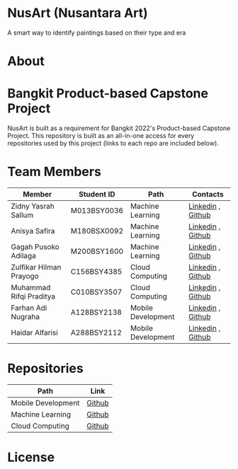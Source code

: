 # NusArt (Nusantara Art)

A smart way to identify paintings based on their type and era

# About


# Bangkit Product-based Capstone Project
NusArt is built as a requirement for Bangkit 2022's Product-based Capstone Project. This repository is built as an all-in-one access for every repositories used by this project (links to each repo are included below).

# Team Members
Member  | Student ID | Path  | Contacts
------------- | ------------- | ------------- | -------------
Zidny Yasrah Sallum  | M013BSY0036 | Machine Learning | [Linkedin](https://www.linkedin.com/in/zidnyyasrah/) , [Github](https://github.com/haidaralfarisi)
Anisya Safira  |  M180BSX0092 | Machine Learning | [Linkedin](https://www.linkedin.com/in/anisyasafira/) , [Github](https://github.com/haidaralfarisi)
Gagah Pusoko Adilaga  | M200BSY1600 | Machine Learning | [Linkedin](https://www.linkedin.com/in/gagah-pusoko-adilaga/) , [Github](https://github.com/haidaralfarisi)
Zulfikar Hilman Prayogo  | C156BSY4385 | Cloud Computing | [Linkedin](https://www.linkedin.com/in/zulfikarhp/) , [Github](https://github.com/haidaralfarisi)
Muhammad Rifqi Praditya | C010BSY3507 | Cloud Computing | [Linkedin](https://www.linkedin.com/in/muhammad-rifqi-praditya-3254771b9/) , [Github](https://github.com/haidaralfarisi)
Farhan Adi Nugraha | A128BSY2138 | Mobile Development | [Linkedin](https://www.linkedin.com/in/farhanadinugraha07/) , [Github](https://github.com/Hanzein)
Haidar Alfarisi | A288BSY2112 | Mobile Development | [Linkedin](https://www.linkedin.com/in/haidar-alfarisi/) , [Github](https://github.com/haidaralfarisi)

# Repositories
Path | Link 
------------- | -------------
Mobile Development | [Github](https://www.linkedin.com/in/farhanadinugraha07/)
Machine Learning | [Github](https://www.linkedin.com/in/farhanadinugraha07/)
Cloud Computing | [Github](https://www.linkedin.com/in/farhanadinugraha07/)

# License
